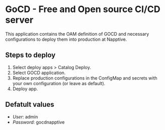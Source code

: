 # GoCD - Free and Open source CI/CD server

This application contains the OAM definition of GOCD and necessary configurations to deploy them into production at Napptive.

## Steps to deploy

1. Select deploy apps > Catalog Deploy.
2. Select GOCD application.
3. Replace production configurations in the ConfigMap and secrets with your own configuration (or leave as default).
4. Deploy app.

## Defatult values

* *User*: admin
* *Password*: gocdnapptive
 
